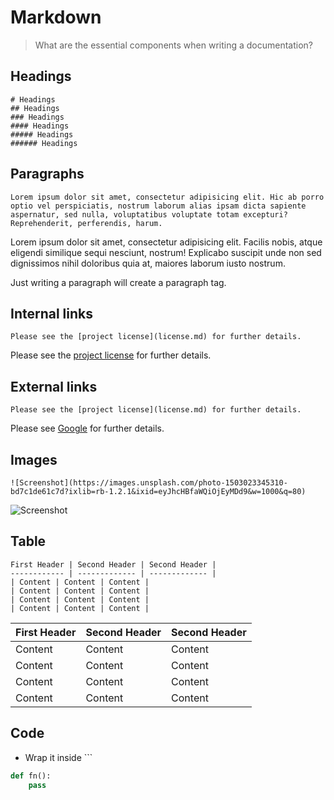 # Markdown

> What are the essential components when writing a documentation?

## Headings

```
# Headings
## Headings
### Headings
#### Headings
##### Headings
###### Headings
```

## Paragraphs

```
Lorem ipsum dolor sit amet, consectetur adipisicing elit. Hic ab porro optio vel perspiciatis, nostrum laborum alias ipsam dicta sapiente aspernatur, sed nulla, voluptatibus voluptate totam excepturi? Reprehenderit, perferendis, harum.
```

Lorem ipsum dolor sit amet, consectetur adipisicing elit. Facilis nobis, atque eligendi similique sequi nesciunt, nostrum! Explicabo suscipit unde non sed dignissimos nihil doloribus quia at, maiores laborum iusto nostrum.

Just writing a paragraph will create a paragraph tag.

## Internal links

```
Please see the [project license](license.md) for further details.
```

Please see the [project license](license.md) for further details.

## External links

```
Please see the [project license](license.md) for further details.
```

Please see [Google](http://www.google.co.in) for further details.

## Images

```
![Screenshot](https://images.unsplash.com/photo-1503023345310-bd7c1de61c7d?ixlib=rb-1.2.1&ixid=eyJhcHBfaWQiOjEyMDd9&w=1000&q=80)
```

![Screenshot](https://images.unsplash.com/photo-1503023345310-bd7c1de61c7d?ixlib=rb-1.2.1&ixid=eyJhcHBfaWQiOjEyMDd9&w=1000&q=80)

## Table

```
First Header | Second Header | Second Header | 
------------ | ------------- | ------------- |
| Content | Content | Content |
| Content | Content | Content |
| Content | Content | Content |
| Content | Content | Content |
```

First Header | Second Header | Second Header | 
------------ | ------------- | ------------- |
| Content | Content | Content |
| Content | Content | Content |
| Content | Content | Content |
| Content | Content | Content |

## Code


* Wrap it inside \`\`\`

```python
def fn():
    pass
```
